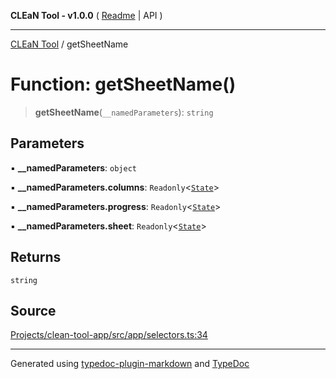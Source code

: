 **CLEaN Tool - v1.0.0** ( [Readme](../README.md) \| API )

***

[CLEaN Tool](../exports.md) / getSheetName

# Function: getSheetName()

> **getSheetName**(`__namedParameters`): `string`

## Parameters

▪ **\_\_namedParameters**: `object`

▪ **\_\_namedParameters.columns**: `Readonly`\<[`State`](../interfaces/State.md)\>

▪ **\_\_namedParameters.progress**: `Readonly`\<[`State`](../interfaces/State.md)\>

▪ **\_\_namedParameters.sheet**: `Readonly`\<[`State`](../interfaces/State.md)\>

## Returns

`string`

## Source

[Projects/clean-tool-app/src/app/selectors.ts:34](https://github.com/yuckyh/clean-tool-app/)

***

Generated using [typedoc-plugin-markdown](https://www.npmjs.com/package/typedoc-plugin-markdown) and [TypeDoc](https://typedoc.org/)
